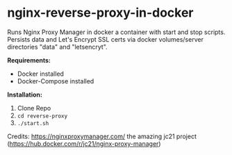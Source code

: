 # nginx-reverse-proxy-in-docker

Runs Nginx Proxy Manager in docker a container with start and stop scripts.  Persists data and Let's Encrypt SSL certs via docker volumes/server directories "data" and "letsencryt".

**Requirements:**

* Docker installed
* Docker-Compose installed

**Installation:**

1. Clone Repo
2. `cd reverse-proxy`
3. `./start.sh`

Credits:  https://nginxproxymanager.com/ the amazing jc21 project (https://hub.docker.com/r/jc21/nginx-proxy-manager)
